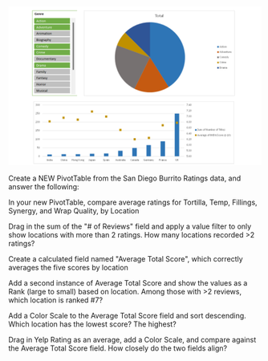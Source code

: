 
<p align="center">
    <img src="https://github.com/mathewqpmiller/Excel-PivotTables/blob/main/Images/Section5HomeworkPics/5.6HomeworkPic.png?w=1260">
</p>

Create a NEW PivotTable from the San Diego Burrito Ratings data, and answer the following:

In your new PivotTable, compare average ratings for Tortilla, Temp, Fillings, Synergy, and Wrap Quality, by Location

Drag in the sum of the "# of Reviews" field and apply a value filter to only show locations with more than 2 ratings. How many locations recorded >2 ratings?

Create a calculated field named "Average Total Score", which correctly averages the five scores by location

Add a second instance of Average Total Score and show the values as a Rank (large to small) based on location. Among those with >2 reviews, which location is ranked #7?

Add a Color Scale to the Average Total Score field and sort descending. Which location has the lowest score? The highest?

Drag in Yelp Rating as an average, add a Color Scale, and compare against the Average Total Score field. How closely do the two fields align?